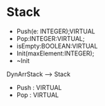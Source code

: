 # Stack
+ Push(e: INTEGER);VIRTUAL
+ Pop:INTEGER:VIRTUAL;
+ isEmpty:BOOLEAN:VIRTUAL
+ Init(maxElement:INTEGER);
+ ~Init

DynArrStack --> Stack
+ Push : VIRTUAL
+ Pop : VIRTUAL
